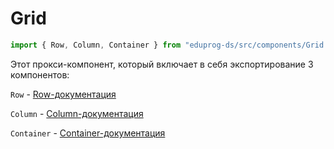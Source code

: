 # Grid

```js
import { Row, Column, Container } from "eduprog-ds/src/components/Grid.vue";
```

Этот прокси-компонент, который включает в себя экспортирование 3 компонентов:

`Row` - [Row-документация](Row.md)

`Column` - [Column-документация](Column.md)

`Container` - [Container-документация](Container.md)
